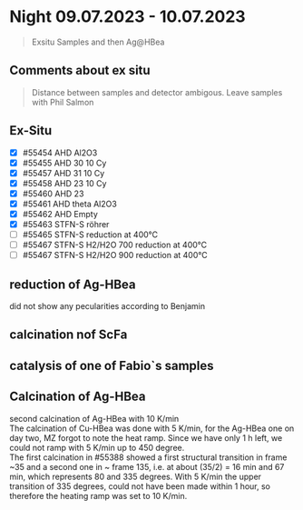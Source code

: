# Night 09.07.2023 - 10.07.2023
> Exsitu Samples and then Ag@HBea
## Comments about ex situ
> Distance between samples and detector ambigous. Leave samples with Phil Salmon
## Ex-Situ
- [x] #55454 AHD Al2O3 
- [x] #55455 AHD 30 10 Cy
- [x] #55457 AHD 31 10 Cy
- [x] #55458 AHD 23 10 Cy 
- [x] #55460 AHD 23 
- [x] #55461 AHD theta Al2O3 
- [x] #55462 AHD Empty
- [x] #55463 STFN-S röhrer
- [ ] #55465 STFN-S reduction at 400°C
- [ ] #55467 STFN-S H2/H2O 700 reduction at 400°C
- [ ] #55467 STFN-S H2/H2O 900 reduction at 400°C

## reduction of Ag-HBea
did not show any pecularities according to Benjamin

## calcination nof ScFa 

## catalysis of one of Fabio`s samples

## Calcination of Ag-HBea
second calcination of Ag-HBea with 10 K/min <br>
The calcination of Cu-HBea was done with 5 K/min, for the Ag-HBea one on day  two, MZ forgot to note the heat ramp. Since we have only 1 h left, we could not ramp with 5 K/min up to 450 degree. <br>
The first calcination in #55388 showed a first structural transition in frame ~35 and a second one in ~ frame 135, i.e. at about (35/2) = 16 min and 67 min, which represents 80 and 335 degrees. With 5 K/min the upper transition of 335 degrees, could not have been made within 1 hour, so therefore the heating ramp was set to 10 K/min.

  
